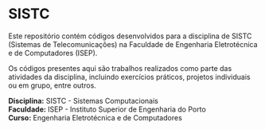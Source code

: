 # SISTC

Este repositório contém códigos desenvolvidos para a disciplina de SISTC (Sistemas de Telecomunicações) na Faculdade de Engenharia Eletrotécnica e de Computadores (ISEP).

Os códigos presentes aqui são trabalhos realizados como parte das atividades da disciplina, incluindo exercícios práticos, projetos individuais ou em grupo, entre outros.

**Disciplina:** SISTC - Sistemas Computacionais  
**Faculdade:** ISEP - Instituto Superior de Engenharia do Porto  
**Curso:** Engenharia Eletrotécnica e de Computadores



